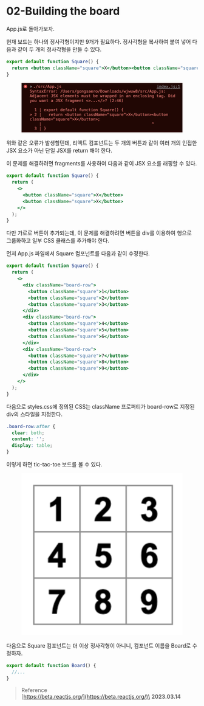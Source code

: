 # 02-Building the board

App.js로 돌아가보자.

현재 보드는 하나의 정사각형이지만 9개가 필요하다. 정사각형을 복사하여 붙여 넣어 다음과 같이 두 개의 정사각형을 만들 수 있다.

```jsx
export default function Square() {
  return <button className="square">X</button><button className="square">X</button>;
}
```

<figure><img src="../../.gitbook/assets/image (2).png" alt=""><figcaption></figcaption></figure>

위와 같은 오류가 발생할텐데, 리액트 컴포넌트는 두 개의 버튼과 같이 여러 개의 인접한 JSX 요소가 아닌 단일 JSX를 return 해야 한다.

이 문제를 해결하려면 fragments를 사용하여 다음과 같이 JSX 요소를 래핑할 수 있다.

```jsx
export default function Square() {
  return (
    <>
      <button className="square">X</button>
      <button className="square">X</button>
    </>
  );
}
```

다만 가로로 버튼이 추가되는데, 이 문제를 해결하려면 버튼을 div를 이용하여 행으로 그룹화하고 일부 CSS 클래스를 추가해야 한다.

먼저 App.js 파일에서 Square 컴포넌트를 다음과 같이 수정한다.

```jsx
export default function Square() {
  return (
    <>
      <div className="board-row">
        <button className="square">1</button>
        <button className="square">2</button>
        <button className="square">3</button>
      </div>
      <div className="board-row">
        <button className="square">4</button>
        <button className="square">5</button>
        <button className="square">6</button>
      </div>
      <div className="board-row">
        <button className="square">7</button>
        <button className="square">8</button>
        <button className="square">9</button>
      </div>
    </>
  );
}
```

다음으로 styles.css에 정의된 CSS는 className 프로퍼티가 board-row로 지정된 div의 스타일을 지정한다.

```css
.board-row:after {
  clear: both;
  content: '';
  display: table;
}
```

이렇게 하면 tic-tac-toe 보드를 볼 수 있다.

<figure><img src="../../.gitbook/assets/image (1).png" alt=""><figcaption></figcaption></figure>

다음으로 Square 컴포넌트는 더 이상 정사각형이 아니니, 컴포넌트 이름을 Board로 수정하자.

```jsx
export default function Board() {
  //...
}
```

> Reference\
> [https://beta.reactjs.org/](https://beta.reactjs.org/)\
> **2023.03.14**
